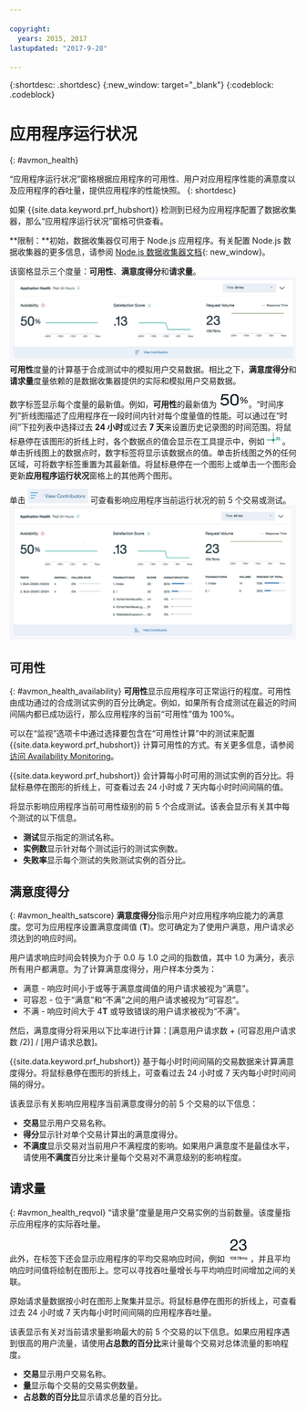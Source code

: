 ```yaml
---

copyright:
  years: 2015, 2017
lastupdated: "2017-9-28"

---
```


{:shortdesc: .shortdesc}
{:new_window: target="_blank"}
{:codeblock: .codeblock}

# 应用程序运行状况
{: #avmon_health}

“应用程序运行状况”窗格根据应用程序的可用性、用户对应用程序性能的满意度以及应用程序的吞吐量，提供应用程序的性能快照。
{: shortdesc}

如果 {{site.data.keyword.prf_hubshort}} 检测到已经为应用程序配置了数据收集器，那么“应用程序运行状况”窗格可供查看。

**限制：**初始，数据收集器仅可用于 Node.js 应用程序。有关配置 Node.js 数据收集器的更多信息，请参阅 [Node.js 数据收集器文档](https://www.npmjs.com/package/ibmapm "（在新选项卡或窗口中打开）"){: new_window}。

该窗格显示三个度量：**可用性**、**满意度得分**和**请求量**。![“应用程序运行状况”窗格，显示应用程序的可用性级别、用户满意度和交易吞吐量。](images/avmon_app_health_ui.jpg)**可用性**度量的计算基于合成测试中的模拟用户交易数据。相比之下，**满意度得分**和**请求量**度量依赖的是数据收集器提供的实际和模拟用户交易数据。

数字标签显示每个度量的最新值。例如，**可用性**的最新值为 ![“可用性”度量的最新值。](images/avmon_app_health_latest.jpg)。“时间序列”折线图描述了应用程序在一段时间内针对每个度量值的性能。可以通过在“时间”下拉列表中选择过去 **24 小时**或过去 **7 天**来设置历史记录图的时间范围。将鼠标悬停在该图形的折线上时，各个数据点的值会显示在工具提示中，例如 ![历史记录折线图上的工具提示。](images/avmon_app_health_hover.jpg)。单击折线图上的数据点时，数字标签将显示该数据点的值。单击折线图之外的任何区域，可将数字标签重置为其最新值。将鼠标悬停在一个图形上或单击一个图形会更新**应用程序运行状况**窗格上的其他两个图形。

单击 ![“查看影响项”菜单，可展开以查看产生影响的交易或测试。](images/avmon_view_contrib.jpg) 可查看影响应用程序当前运行状况的前 5 个交易或测试。![“应用程序运行状况”窗格，显示应用程序的可用性级别、用户满意度和交易吞吐量。](images/avmon_app_health_expanded.jpg)

## 可用性
{: #avmon_health_availability}
**可用性**显示应用程序可正常运行的程度。可用性由成功通过的合成测试实例的百分比确定。例如，如果所有合成测试在最近的时间间隔内都已成功运行，那么应用程序的当前“可用性”值为 100%。

可以在“监视”选项卡中通过选择要包含在“可用性计算”中的测试来配置 {{site.data.keyword.prf_hubshort}} 计算可用性的方式。有关更多信息，请参阅[访问 Availability Monitoring](avmon_tab.html "您可以在**监视**选项卡中访问 Availability Monitoring 仪表板。Cloud Foundry 应用程序的“监视”选项卡显示有关测试的可用性和状态的摘要信息，还显示服务预订详细信息和使用情况。")。

{{site.data.keyword.prf_hubshort}} 会计算每小时可用的测试实例的百分比。将鼠标悬停在图形的折线上，可查看过去 24 小时或 7 天内每小时时间间隔的值。

将显示影响应用程序当前可用性级别的前 5 个合成测试。该表会显示有关其中每个测试的以下信息。

-   **测试**显示指定的测试名称。
-   **实例数**显示针对每个测试运行的测试实例数。
-   **失败率**显示每个测试的失败测试实例的百分比。


## 满意度得分
{: #avmon_health_satscore}
**满意度得分**指示用户对应用程序响应能力的满意度。您可为应用程序设置满意度阈值 (**T**)。您可确定为了使用户满意，用户请求必须达到的响应时间。

用户请求响应时间会转换为介于 0.0 与 1.0 之间的指数值，其中 1.0 为满分，表示所有用户都满意。为了计算满意度得分，用户样本分类为：

-   满意 - 响应时间小于或等于满意度阈值的用户请求被视为“满意”。
-   可容忍 - 位于“满意”和“不满”之间的用户请求被视为“可容忍”。
-   不满 - 响应时间大于 4**T** 或导致错误的用户请求被视为“不满”。

然后，满意度得分将采用以下比率进行计算：[满意用户请求数 + (可容忍用户请求数 /2)] / [用户请求总数]。

{{site.data.keyword.prf_hubshort}} 基于每小时时间间隔的交易数据来计算满意度得分。将鼠标悬停在图形的折线上，可查看过去 24 小时或 7 天内每小时时间间隔的得分。

该表显示有关影响应用程序当前满意度得分的前 5 个交易的以下信息：

-   **交易**显示用户交易名称。
-   **得分**显示针对单个交易计算出的满意度得分。
-   **不满度**显示交易对当前用户不满程度的影响。如果用户满意度不是最佳水平，请使用**不满度**百分比来计量每个交易对不满意级别的影响程度。


## 请求量
{: #avmon_health_reqvol}
“请求量”度量是用户交易实例的当前数量。该度量指示应用程序的实际吞吐量。

此外，在标签下还会显示应用程序的平均交易响应时间，例如 ![最新的平均响应时间值。](images/avmon_app_health_response.jpg)，并且平均响应时间值将绘制在图形上。您可以寻找吞吐量增长与平均响应时间增加之间的关联。

原始请求量数据按小时在图形上聚集并显示。将鼠标悬停在图形的折线上，可查看过去 24 小时或 7 天内每小时时间间隔的应用程序吞吐量。

该表显示有关对当前请求量影响最大的前 5 个交易的以下信息。如果应用程序遇到很高的用户流量，请使用**占总数的百分比**来计量每个交易对总体流量的影响程度。

-   **交易**显示用户交易名称。
-   **量**显示每个交易的交易实例数量。
-   **占总数的百分比**显示请求总量的百分比。
